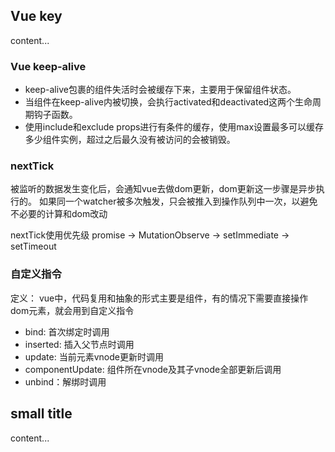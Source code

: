 ## Vue key
content...

### Vue keep-alive
- keep-alive包裹的组件失活时会被缓存下来，主要用于保留组件状态。  
- 当组件在keep-alive内被切换，会执行activated和deactivated这两个生命周期钩子函数。
- 使用include和exclude props进行有条件的缓存，使用max设置最多可以缓存多少组件实例，超过之后最久没有被访问的会被销毁。

### nextTick

被监听的数据发生变化后，会通知vue去做dom更新，dom更新这一步骤是异步执行的。
如果同一个watcher被多次触发，只会被推入到操作队列中一次，以避免不必要的计算和dom改动

nextTick使用优先级 promise -> MutationObserve -> setImmediate -> setTimeout

### 自定义指令

定义： vue中，代码复用和抽象的形式主要是组件，有的情况下需要直接操作dom元素，就会用到自定义指令

- bind: 首次绑定时调用 
- inserted: 插入父节点时调用 
- update: 当前元素vnode更新时调用
- componentUpdate: 组件所在vnode及其子vnode全部更新后调用
- unbind：解绑时调用

## small title
content...
